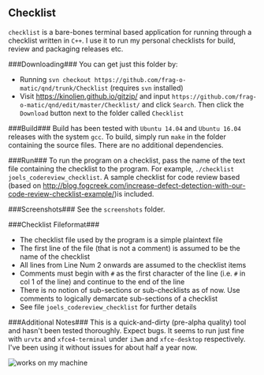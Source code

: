 ## Checklist ##
`checklist` is a bare-bones terminal based application for running through a checklist written in `C++`. I use it to run my personal checklists for build, review and packaging releases etc.

###Downloading###
You can get just this folder by:
* Running `svn checkout https://github.com/frag-o-matic/qnd/trunk/Checklist` (requires `svn` installed)
* Visit https://kinolien.github.io/gitzip/ and input `https://github.com/frag-o-matic/qnd/edit/master/Checklist/` and click `Search`. Then click the `Download` button next to the folder called `Checklist`

###Build###
Build has been tested with `Ubuntu 14.04` and `Ubuntu 16.04` releases with the system `gcc`. To build, simply run `make` in the folder containing the source files. There are no additional dependencies.

###Run###
To run the program on a checklist, pass the name of the text file containing the checklist to the program. For example, `./checklist joels_codereview_checklist`. A sample checklist for code review based (based on http://blog.fogcreek.com/increase-defect-detection-with-our-code-review-checklist-example/)is included.

###Screenshots###
See the `screenshots` folder.

###Checklist Fileformat###
* The checklist file used by the program is a simple plaintext file
* The first line of the file (that is not a comment) is assumed to be the name of the checklist
* All lines from Line Num 2 onwards are assumed to the checklist items
* Comments must begin with `#` as the first character of the line (i.e. `#` in col 1 of the line) and continue to the end of the line
* There is no notion of sub-sections or sub-checklists as of now. Use comments to logically demarcate sub-sections of a checklist
* See file `joels_codereview_checklist` for further details

###Additional Notes###
This is a quick-and-dirty (pre-alpha quality) tool and hasn't been tested thoroughly. Expect bugs. It seems to run just fine with `urvtx` and `xfce4-terminal` under `i3wm` and `xfce-desktop` respectively. I've been using it without issues for about half a year now.


![works on my machine](https://blog.codinghorror.com/content/images/uploads/2007/03/6a0120a85dcdae970b0128776ff992970c-pi.png)
